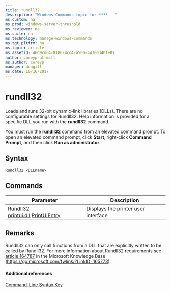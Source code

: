 ```yaml
---
title: rundll32
description: "Windows Commands topic for **** - "
ms.custom: na
ms.prod: windows-server-threshold
ms.reviewer: na
ms.suite: na
ms.technology: manage-windows-commands
ms.tgt_pltfrm: na
ms.topic: article
ms.assetid: 46d9cd64-8186-4cd4-a500-44700340fe81
author: coreyp-at-msft
ms.author: coreyp
manager: dongill
ms.date: 10/16/2017
---
```


# rundll32



Loads and runs 32-bit dynamic-link libraries (DLLs). There are no configurable settings for Rundll32. Help information is provided for a specific DLL you run with the **rundll32** command.

You must run the **rundll32** command from an elevated command prompt. To open an elevated command prompt, click **Start**, right-click **Command Prompt**, and then click **Run as administrator**.

## Syntax

```
Rundll32 <DLLname>
```

## Commands

|Parameter|Description|
|---------|-----------|
|[Rundll32 printui.dll,PrintUIEntry](rundll32-printui.md)|Displays the printer user interface|

## Remarks

Rundll32 can only call functions from a DLL that are explicitly written to be called by Rundll32. For more information about Rundll32 requirements see [article 164787](https://go.microsoft.com/fwlink/?LinkID=165773) in the Microsoft Knowledge Base (https://go.microsoft.com/fwlink/?LinkID=165773).

#### Additional references

[Command-Line Syntax Key](command-line-syntax-key.md)